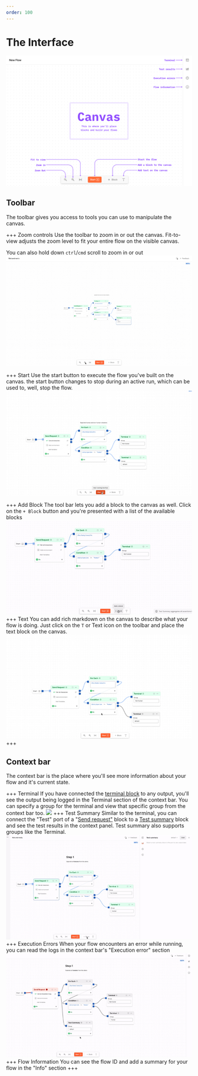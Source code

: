 ```yaml
---
order: 100
---
```

# The Interface

![](../static/interface.png)

## Toolbar
The toolbar gives you access to tools you can use to manipulate the canvas.

+++ Zoom controls 
Use the toolbar to zoom in or out the canvas. Fit-to-view adjusts the zoom level to fit your entire flow on the visible canvas.

You can also hold down `ctrl`/`cmd` scroll to zoom in or out
![](../static/Zoom-controls.gif)

+++ Start
Use the start button to execute the flow you've built on the canvas. the start button changes to stop during an active run, which can be used to, well, stop the flow.
![](../static/start-flow.gif)


+++ Add Block
The tool bar lets you add a block to the canvas as well. Click on the `+ Block` button and you're presented with a list of the available blocks
![](../static/add-block.gif)
+++ Text
You can add rich markdown on the canvas to describe what your flow is doing. Just click on the `T` or Text icon on the toolbar and place the text block on the canvas.
![](../static/add-annotations.gif)
+++

## Context bar
The context bar is the place where you'll see more information about your flow and it's current state.

+++ Terminal
If you have connected the [terminal block](../blocks/terminal.md) to any output, you'll see the output being logged in the Terminal section of the context bar. 
You can specify a group for the terminal and view that specific group from the context bar too.
![](../static/terminal.gif)
+++ Test Summary
Similar to the terminal, you can connect the "Test" port of a "[Send request"](../blocks/send-request.md) block to a [Test summary](../blocks/test-summary.md) block and see the test results in the context panel. 
Test summary also supports groups like the Terminal.
![](../static/test-summary.gif)
+++ Execution Errors
When your flow encounters an error while running, you can read the logs in the context bar's "Execution error" section
![](../static/execution-error.gif)
+++ Flow Information
You can see the flow ID and add a summary for your flow in the "Info" section
+++